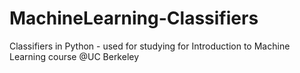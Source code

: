 # MachineLearning-Classifiers
Classifiers in Python - used for studying for Introduction to Machine Learning course @UC Berkeley
